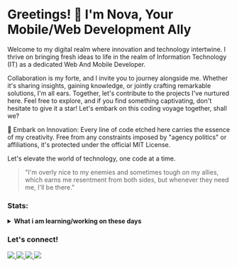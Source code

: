 # Greetings! 👋 I'm Nova, Your Mobile/Web Development Ally

Welcome to my digital realm where innovation and technology intertwine. I thrive on bringing fresh ideas to life in the realm of Information Technology (IT) as a dedicated Web And Mobile Developer.

Collaboration is my forte, and I invite you to journey alongside me. Whether it's sharing insights, gaining knowledge, or jointly crafting remarkable solutions, I'm all ears. Together, let's contribute to the projects I've nurtured here. Feel free to explore, and if you find something captivating, don't hesitate to give it a star! Let's embark on this coding voyage together, shall we?

🚀 Embark on Innovation: Every line of code etched here carries the essence of my creativity. Free from any constraints imposed by "agency politics" or affiliations, it's protected under the official MIT License.

Let's elevate the world of technology, one code at a time.<br />

<blockquote>
"I'm overly nice to my enemies and sometimes tough on my allies, <br/>which earns me resentment from both sides, but whenever they need me, I'll be there."
</blockquote>

### Stats:
<details>
 <summary><strong>What i am learning/working on these days</strong></summary>
    - 🔭 I’m currently working on Web & Mobile Developers</br>
    - 🌱 I’m currently learning React Native Programming </br>
    - 👯 I’m looking to collaborate on Github </br>
    - 🤔 I’m looking for help with Organization </br>
    - 💬 Ask me about anything.</br>
    - 📫 How to reach me: <a href="mailto:novaardiansyah78@gmail.com">Email me!</a>  </br>
    - 😄 Pronouns: He/Him </br>
    - ⚡ Fun fact: nothing😆 </br>
</details>

<!-- <p>
  <a href="#"><img src="https://github-readme-stats.vercel.app/api?username=novaardiansyah&hide=contribs,prs&show_icons=true&hide_border=true&title_color=000" /></a>
</p> -->

### Let's connect!
<p>
  <a href="https://bit.ly/3oPuqFZ" target="_blank">
    <img src="https://img.shields.io/badge/nova_ardiansyah-30302f?style=flat&logo=linkedin" />
  </a>
  <a href="https://bit.ly/3ehTpNl" target="_blank">
    <img src="https://img.shields.io/badge/@novaardiansyah-30302f?style=flat&logo=instagram&logoColor=white" />
  </a>
  <a href="https://bit.ly/3oKtMJH" target="_blank">
    <img src="https://img.shields.io/badge/nova_ardiansyah-30302f?style=flat&logo=facebook&logoColor=white" />
  </a>
  <a href="https://novaardiansyah.site/" target="_blank">
    <img src="https://img.shields.io/badge/novaardiansyah-30302f?style=flat&logo=firefox&logoColor=white" />
  </a>
</p>
